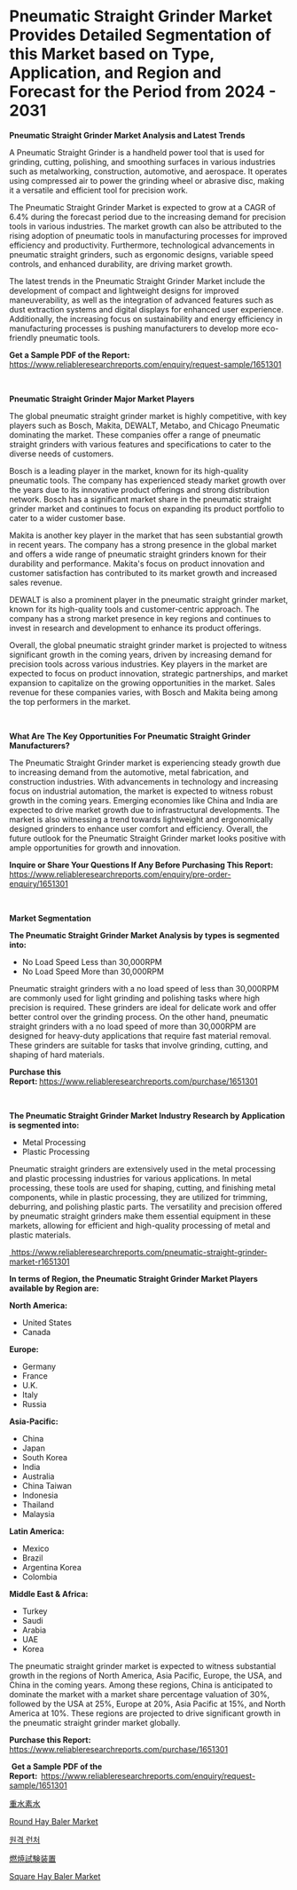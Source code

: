 <p><h1>Pneumatic Straight Grinder Market Provides Detailed Segmentation of this Market based on Type, Application, and Region and Forecast for the Period from 2024 - 2031</h1></p><p><strong>Pneumatic Straight Grinder Market Analysis and Latest Trends</strong></p>
<p><p>A Pneumatic Straight Grinder is a handheld power tool that is used for grinding, cutting, polishing, and smoothing surfaces in various industries such as metalworking, construction, automotive, and aerospace. It operates using compressed air to power the grinding wheel or abrasive disc, making it a versatile and efficient tool for precision work.</p><p>The Pneumatic Straight Grinder Market is expected to grow at a CAGR of 6.4% during the forecast period due to the increasing demand for precision tools in various industries. The market growth can also be attributed to the rising adoption of pneumatic tools in manufacturing processes for improved efficiency and productivity. Furthermore, technological advancements in pneumatic straight grinders, such as ergonomic designs, variable speed controls, and enhanced durability, are driving market growth.</p><p>The latest trends in the Pneumatic Straight Grinder Market include the development of compact and lightweight designs for improved maneuverability, as well as the integration of advanced features such as dust extraction systems and digital displays for enhanced user experience. Additionally, the increasing focus on sustainability and energy efficiency in manufacturing processes is pushing manufacturers to develop more eco-friendly pneumatic tools.</p></p>
<p><strong>Get a Sample PDF of the Report:&nbsp;</strong> <a href="https://www.reliableresearchreports.com/enquiry/request-sample/1651301">https://www.reliableresearchreports.com/enquiry/request-sample/1651301</a></p>
<p>&nbsp;</p>
<p><strong>Pneumatic Straight Grinder Major Market Players</strong></p>
<p><p>The global pneumatic straight grinder market is highly competitive, with key players such as Bosch, Makita, DEWALT, Metabo, and Chicago Pneumatic dominating the market. These companies offer a range of pneumatic straight grinders with various features and specifications to cater to the diverse needs of customers.</p><p>Bosch is a leading player in the market, known for its high-quality pneumatic tools. The company has experienced steady market growth over the years due to its innovative product offerings and strong distribution network. Bosch has a significant market share in the pneumatic straight grinder market and continues to focus on expanding its product portfolio to cater to a wider customer base.</p><p>Makita is another key player in the market that has seen substantial growth in recent years. The company has a strong presence in the global market and offers a wide range of pneumatic straight grinders known for their durability and performance. Makita's focus on product innovation and customer satisfaction has contributed to its market growth and increased sales revenue.</p><p>DEWALT is also a prominent player in the pneumatic straight grinder market, known for its high-quality tools and customer-centric approach. The company has a strong market presence in key regions and continues to invest in research and development to enhance its product offerings.</p><p>Overall, the global pneumatic straight grinder market is projected to witness significant growth in the coming years, driven by increasing demand for precision tools across various industries. Key players in the market are expected to focus on product innovation, strategic partnerships, and market expansion to capitalize on the growing opportunities in the market. Sales revenue for these companies varies, with Bosch and Makita being among the top performers in the market.</p></p>
<p>&nbsp;</p>
<p><strong>What Are The Key Opportunities For Pneumatic Straight Grinder Manufacturers?</strong></p>
<p><p>The Pneumatic Straight Grinder market is experiencing steady growth due to increasing demand from the automotive, metal fabrication, and construction industries. With advancements in technology and increasing focus on industrial automation, the market is expected to witness robust growth in the coming years. Emerging economies like China and India are expected to drive market growth due to infrastructural developments. The market is also witnessing a trend towards lightweight and ergonomically designed grinders to enhance user comfort and efficiency. Overall, the future outlook for the Pneumatic Straight Grinder market looks positive with ample opportunities for growth and innovation.</p></p>
<p><strong>Inquire or Share Your Questions If Any Before Purchasing This Report:</strong> <a href="https://www.reliableresearchreports.com/enquiry/pre-order-enquiry/1651301">https://www.reliableresearchreports.com/enquiry/pre-order-enquiry/1651301</a></p>
<p>&nbsp;</p>
<p><strong>Market Segmentation</strong></p>
<p><strong>The Pneumatic Straight Grinder Market Analysis by types is segmented into:</strong></p>
<p><ul><li>No Load Speed Less than 30,000RPM</li><li>No Load Speed More than 30,000RPM</li></ul></p>
<p><p>Pneumatic straight grinders with a no load speed of less than 30,000RPM are commonly used for light grinding and polishing tasks where high precision is required. These grinders are ideal for delicate work and offer better control over the grinding process. On the other hand, pneumatic straight grinders with a no load speed of more than 30,000RPM are designed for heavy-duty applications that require fast material removal. These grinders are suitable for tasks that involve grinding, cutting, and shaping of hard materials.</p></p>
<p><strong>Purchase this Report:&nbsp;</strong><a href="https://www.reliableresearchreports.com/purchase/1651301">https://www.reliableresearchreports.com/purchase/1651301</a></p>
<p>&nbsp;</p>
<p><strong>The Pneumatic Straight Grinder Market Industry Research by Application is segmented into:</strong></p>
<p><ul><li>Metal Processing</li><li>Plastic Processing</li></ul></p>
<p><p>Pneumatic straight grinders are extensively used in the metal processing and plastic processing industries for various applications. In metal processing, these tools are used for shaping, cutting, and finishing metal components, while in plastic processing, they are utilized for trimming, deburring, and polishing plastic parts. The versatility and precision offered by pneumatic straight grinders make them essential equipment in these markets, allowing for efficient and high-quality processing of metal and plastic materials.</p></p>
<p><a href="https://www.reliableresearchreports.com/pneumatic-straight-grinder-market-r1651301">&nbsp;https://www.reliableresearchreports.com/pneumatic-straight-grinder-market-r1651301</a></p>
<p><strong>In terms of Region, the Pneumatic Straight Grinder Market Players available by Region are:</strong></p>
<p>
    <p> <strong> North America: </strong>
        <ul>
            <li>United States</li>
            <li>Canada</li>
        </ul>
        </p> 
    <p> <strong> Europe: </strong>
        <ul>
            <li>Germany</li>
            <li>France</li>
            <li>U.K.</li>
            <li>Italy</li>
            <li>Russia</li>
        </ul>
        </p> 
    <p> <strong> Asia-Pacific: </strong>
        <ul>
            <li>China</li>
            <li>Japan</li>
            <li>South Korea</li>
            <li>India</li>
            <li>Australia</li>
            <li>China Taiwan</li>
            <li>Indonesia</li>
            <li>Thailand</li>
            <li>Malaysia</li>
        </ul>
        </p> 
    <p> <strong> Latin America: </strong>
        <ul>
            <li>Mexico</li>
            <li>Brazil</li>
            <li>Argentina Korea</li>
            <li>Colombia</li>
        </ul>
        </p> 
    <p> <strong> Middle East & Africa: </strong>
        <ul>
            <li>Turkey</li>
            <li>Saudi</li>
            <li>Arabia</li>
            <li>UAE</li>
            <li>Korea</li>
        </ul>
    </p>
    </p>
<p><p>The pneumatic straight grinder market is expected to witness substantial growth in the regions of North America, Asia Pacific, Europe, the USA, and China in the coming years. Among these regions, China is anticipated to dominate the market with a market share percentage valuation of 30%, followed by the USA at 25%, Europe at 20%, Asia Pacific at 15%, and North America at 10%. These regions are projected to drive significant growth in the pneumatic straight grinder market globally.</p></p>
<p><strong>Purchase this Report: </strong><a href="https://www.reliableresearchreports.com/purchase/1651301">https://www.reliableresearchreports.com/purchase/1651301</a></p>
<p>&nbsp;<strong>Get a Sample PDF of the Report:&nbsp;&nbsp;</strong><a href="https://www.reliableresearchreports.com/enquiry/request-sample/1651301">https://www.reliableresearchreports.com/enquiry/request-sample/1651301</a></p>
<p><strong></strong></p>
<p><p><a href="https://medium.com/@chrispcreem58/%E3%83%87%E3%83%A5%E3%83%BC%E3%83%88%E3%83%AA%E3%82%A6%E3%83%A0%E6%B0%B4%E5%B8%82%E5%A0%B4%E3%81%AE%E5%88%86%E6%9E%90-%E3%82%B0%E3%83%AD%E3%83%BC%E3%83%90%E3%83%AB%E7%94%A3%E6%A5%AD%E3%81%AE%E8%A6%8B%E9%80%9A%E3%81%97%E3%81%A8%E4%BA%88%E6%B8%AC-2024%E5%B9%B4%E3%81%8B%E3%82%892031%E5%B9%B4-9c69a03d39f3">重水素水</a></p><p><a href="https://github.com/pizolina/Market-Research-Report-List-4/blob/main/round-hay-baler-market.md">Round Hay Baler Market</a></p><p><a href="https://github.com/PhilToryphy7876567/Market-Research-Report-List-1/blob/main/523841925443.md">원격 런처</a></p><p><a href="https://github.com/luffiazaza/Market-Research-Report-List-1/blob/main/810129827958.md">燃焼試験装置</a></p><p><a href="https://github.com/tamvrosiya/Market-Research-Report-List-3/blob/main/square-hay-baler-market.md">Square Hay Baler Market</a></p></p>
